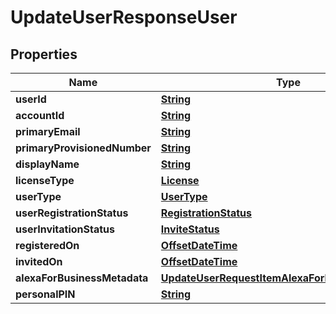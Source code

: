 

# UpdateUserResponseUser


## Properties

| Name | Type | Description | Notes |
|------------ | ------------- | ------------- | -------------|
|**userId** | [**String**](String.md) |  |  |
|**accountId** | [**String**](String.md) |  |  [optional] |
|**primaryEmail** | [**String**](String.md) |  |  [optional] |
|**primaryProvisionedNumber** | [**String**](String.md) |  |  [optional] |
|**displayName** | [**String**](String.md) |  |  [optional] |
|**licenseType** | [**License**](License.md) |  |  [optional] |
|**userType** | [**UserType**](UserType.md) |  |  [optional] |
|**userRegistrationStatus** | [**RegistrationStatus**](RegistrationStatus.md) |  |  [optional] |
|**userInvitationStatus** | [**InviteStatus**](InviteStatus.md) |  |  [optional] |
|**registeredOn** | [**OffsetDateTime**](OffsetDateTime.md) |  |  [optional] |
|**invitedOn** | [**OffsetDateTime**](OffsetDateTime.md) |  |  [optional] |
|**alexaForBusinessMetadata** | [**UpdateUserRequestItemAlexaForBusinessMetadata**](UpdateUserRequestItemAlexaForBusinessMetadata.md) |  |  [optional] |
|**personalPIN** | [**String**](String.md) |  |  [optional] |



